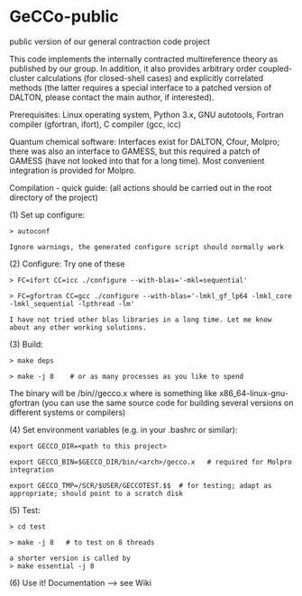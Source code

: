 # GeCCo-public
public version of our general contraction code project

This code implements the internally contracted multireference theory as published by our group. 
In addition, it also provides arbitrary order coupled-cluster calculations (for closed-shell cases)
and explicitly correlated methods (the latter requires a special interface to a patched version of 
DALTON, please contact the main author, if interested).

Prerequisites:
Linux operating system, Python 3.x, GNU autotools, Fortran compiler (gfortran, ifort), C compiler (gcc, icc)

Quantum chemical software: Interfaces exist for DALTON, Cfour, Molpro; there was also an interface to GAMESS,
but this required a patch of GAMESS (have not looked into that for a long time). Most convenient integration 
is provided for Molpro.

Compilation - quick guide: (all actions should be carried out in the root directory of the project)

(1) Set up configure:

    > autoconf
    
    Ignore warnings, the generated configure script should normally work
    
(2) Configure: Try one of these

    > FC=ifort CC=icc ./configure --with-blas='-mkl=sequential'
    
    > FC=gfortran CC=gcc ./configure --with-blas='-lmkl_gf_lp64 -lmkl_core -lmkl_sequential -lpthread -lm'
    
    I have not tried other blas libraries in a long time. Let me know about any other working solutions.
    
(3) Build:

    > make deps
    
    > make -j 8    # or as many processes as you like to spend
    
   The binary will be <root>/bin/<arch>/gecco.x where <arch> is something like x86_64-linux-gnu-gfortran
   (you can use the same source code for building several versions on different systems or compilers)
    
(4) Set environment variables (e.g. in your .bashrc or similar):
    
    export GECCO_DIR=<path to this project>
    
    export GECCO_BIN=$GECCO_DIR/bin/<arch>/gecco.x   # required for Molpro integration
    
    export GECCO_TMP=/SCR/$USER/GECCOTEST.$$  # for testing; adapt as appropriate; should point to a scratch disk
    
(5) Test:
    
    > cd test
    
    > make -j 8   # to test on 8 threads
    
    a shorter version is called by
    > make essential -j 8

(6) Use it!
    Documentation --> see Wiki
    
